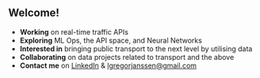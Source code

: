 ## Welcome! 

* **Working** on real-time traffic APIs
* **Exploring** ML Ops, the API space, and Neural Networks
* **Interested in** bringing public transport to the next level by utilising data
* **Collaborating** on data projects related to transport and the above
* **Contact me** on [LinkedIn](https://www.linkedin.com/in/lennijanssen/) & <lgregorjanssen@gmail.com>


